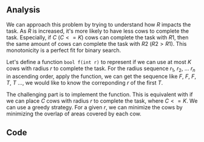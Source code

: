 ## Analysis

We can approach this problem by trying to understand how $R$ impacts the task. As *R* is increased, it's more likely to have less cows to complete the task. Especially, if $C$ ($C <= K$) cows can complete the task with $R1$, then the same amount of cows can complete the task with $R2$ ($R2 > R1$). This monotonicity is a perfect fit for binary search.

Let's define a function `bool f(int r)` to represent if we can use at most $K$ cows with radius $r$ to complete the task. For the radius sequence $r_1$, $r_2$, ... $r_n$ in ascending order, apply the function, we can get the sequence like $F$, $F$, $F$, $T$, $T$ ..., we would like to know the correponding $r$ of the first $T$.

The challenging part is to implement the function. This is equivalent with if we can place $C$ cows with radius *r* to complete the task, where $C<=K$. We can use a greedy strategy. For a given $r$, we can minimize the cows by minimizing the overlap of areas covered by each cow.


## Code
